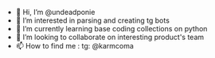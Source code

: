 - 👋 Hi, I’m @undeadponie
- 👀 I’m interested in parsing and creating tg bots
- 🌱 I’m currently learning base coding collections on python
- 💞️ I’m looking to collaborate on interesting product's team
- 📫 How to find me : tg: @karmcoma

<!---
undeadponie/undeadponie is a ✨ special ✨ repository because its `README.md` (this file) appears on your GitHub profile.
You can click the Preview link to take a look at your changes.
--->
